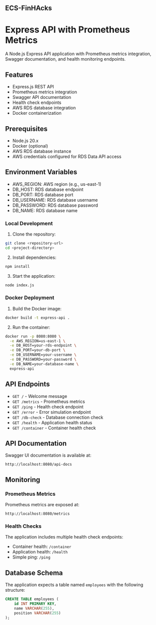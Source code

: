 ## ECS-FinHAcks 

# Express API with Prometheus Metrics

A Node.js Express API application with Prometheus metrics integration, Swagger documentation, and health monitoring endpoints.

## Features

- Express.js REST API
- Prometheus metrics integration
- Swagger API documentation
- Health check endpoints
- AWS RDS database integration
- Docker containerization

## Prerequisites

- Node.js 20.x
- Docker (optional)
- AWS RDS database instance
- AWS credentials configured for RDS Data API access

## Environment Variables

- AWS_REGION: AWS region (e.g., us-east-1)
- DB_HOST: RDS database endpoint
- DB_PORT: RDS database port
- DB_USERNAME: RDS database username
- DB_PASSWORD: RDS database password
- DB_NAME: RDS database name

### Local Development

1. Clone the repository:

```bash
git clone <repository-url>
cd <project-directory>
```

2. Install dependencies:
```bash
npm install
```

3. Start the application:
```bash
node index.js
```

### Docker Deployment

1. Build the Docker image:
```bash
docker build -t express-api .
```

2. Run the container:
```bash
docker run -p 8080:8080 \
  -e AWS_REGION=us-east-1 \
  -e DB_HOST=your-rds-endpoint \
  -e DB_PORT=your-db-port \
  -e DB_USERNAME=your-username \
  -e DB_PASSWORD=your-password \
  -e DB_NAME=your-database-name \
  express-api
```

## API Endpoints

- `GET /` - Welcome message
- `GET /metrics` - Prometheus metrics
- `GET /ping` - Health check endpoint
- `GET /error` - Error simulation endpoint
- `GET /db-check` - Database connection check
- `GET /health` - Application health status
- `GET /container` - Container health check

## API Documentation

Swagger UI documentation is available at:
```
http://localhost:8080/api-docs
```

## Monitoring

### Prometheus Metrics

Prometheus metrics are exposed at:
```
http://localhost:8080/metrics
```

### Health Checks

The application includes multiple health check endpoints:
- Container health: `/container`
- Application health: `/health`
- Simple ping: `/ping`

## Database Schema

The application expects a table named `employees` with the following structure:

```sql
CREATE TABLE employees (
    id INT PRIMARY KEY,
    name VARCHAR(255),
    position VARCHAR(255)
);
```
